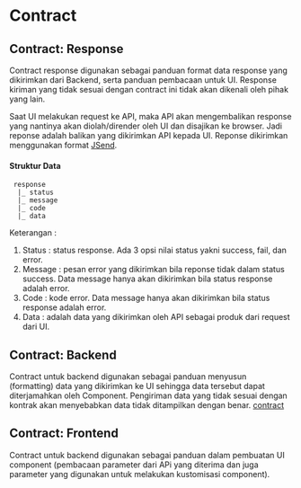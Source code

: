 # Contract

## Contract: Response
Contract response digunakan sebagai panduan format data response yang dikirimkan dari Backend, serta panduan pembacaan untuk UI. Response kiriman yang tidak sesuai dengan contract ini tidak akan dikenali oleh pihak yang lain.

Saat UI melakukan request ke API, maka API akan mengembalikan response yang nantinya akan diolah/dirender oleh UI dan disajikan ke browser. Jadi reponse adalah balikan yang dikirimkan API kepada UI.
Reponse dikirimkan menggunakan format [JSend](https://labs.omniti.com/labs/jsend).

#### Struktur Data
	 response
	  |_ status
	  |_ message
	  |_ code
	  |_ data

Keterangan : 

1. Status : status response. Ada 3 opsi nilai status yakni success, fail, dan error.
2. Message : pesan error yang dikirimkan bila reponse tidak dalam status success. Data message hanya akan dikirimkan bila status response adalah error.
3. Code : kode error. Data message hanya akan dikirimkan bila status response adalah error.
4. Data : adalah data yang dikirimkan oleh API sebagai produk dari request dari UI.


## Contract: Backend
Contract untuk backend digunakan sebagai panduan menyusun (formatting) data yang dikirimkan ke UI sehingga data tersebut dapat diterjamahkan oleh Component. Pengiriman data yang tidak sesuai dengan kontrak akan menyebabkan data tidak ditampilkan dengan benar.
[contract](https://github.com/ThunderID/ThunderContract/blob/master/Backend/general.mdown)

## Contract: Frontend
Contract untuk backend digunakan sebagai panduan dalam pembuatan UI component (pembacaan parameter dari APi yang diterima dan juga parameter yang digunakan untuk melakukan kustomisasi component).

